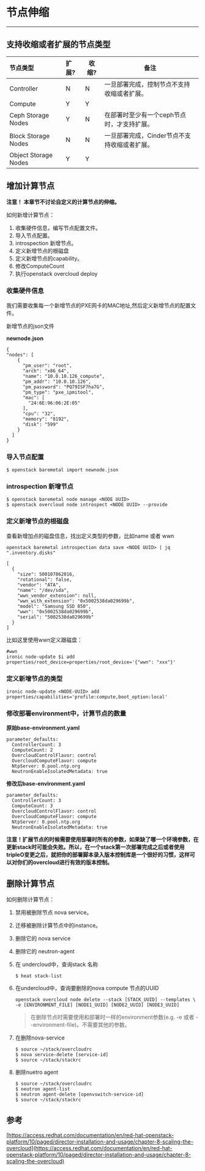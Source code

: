 # 节点伸缩

---

## 支持收缩或者扩展的节点类型

| 节点类型 | 扩展? | 收缩? | 备注 |
| :--- | :--- | --- | --- |
| Controller | N | N | 一旦部署完成，控制节点不支持收缩或者扩展。 |
| Compute | Y | Y |  |
| Ceph Storage Nodes | Y | N | 在部署时至少有一个ceph节点时，才支持扩展。 |
| Block Storage Nodes | N | N | 一旦部署完成，Cinder节点不支持收缩或者扩展。 |
| Object Storage Nodes | Y | Y |  |

## 增加计算节点

**注意！ 本章节不讨论自定义的计算节点的伸缩。**

如何新增计算节点：

1. 收集硬件信息，编写节点配置文件。
2. 导入节点配置。
3. introspection 新增节点。
4. 定义新增节点的根磁盘 
5. 定义新增节点的capability。
6. 修改ComputeCount
7. 执行openstack overcloud deploy 

### 收集硬件信息

我们需要收集每一个新增节点的PXE网卡的MAC地址,然后定义新增节点的配置文件。

新增节点的json文件

**newnode.json**

```
{
"nodes": [
    {
      "pm_user": "root",
      "arch": "x86_64",
      "name": "10.0.10.126_compute",
      "pm_addr": "10.0.10.126",
      "pm_password": "PQ79ISF7ha7G",
      "pm_type": "pxe_ipmitool",
      "mac": [
        "24:6E:96:06:2E:05"
      ],
      "cpu": "32",
      "memory": "8192",
      "disk": "599"
    }
  ]
}
```

### 导入节点配置

```
$ openstack baremetal import newnode.json
```

### introspection 新增节点

```
$ openstack baremetal node manage <NODE UUID>
$ openstack overcloud node introspect <NODE UUID> --provide
```

### 定义新增节点的根磁盘

查看新增加点的磁盘信息，找出定义类型的参数，比如name 或者 wwn

```
openstack baremetal introspection data save <NODE UUID> | jq ".inventory.disks" 

[
  {
    "size": 500107862016,
    "rotational": false,
    "vendor": "ATA",
    "name": "/dev/sda",
    "wwn_vendor_extension": null,
    "wwn_with_extension": "0x5002538da029699b",
    "model": "Samsung SSD 850",
    "wwn": "0x5002538da029699b",
    "serial": "5002538da029699b"
  }
]
```

比如这里使用wwn定义跟磁盘：

```
#wwn
ironic node-update $i add properties/root_device=properties/root_device='{"wwn": "xxx"}'
```

### 定义新增节点的类型

```
ironic node-update <NODE-UUID> add properties/capabilities='profile:compute,boot_option:local'
```

### 修改部署environment中，计算节点的数量

**原始base-environment.yaml**

```
parameter_defaults:
  ControllerCount: 3
  ComputeCount: 2
  OvercloudControlFlavor: control
  OvercloudComputeFlavor: compute
  NtpServer: 0.pool.ntp.org
  NeutronEnableIsolatedMetadata: true
```

**修改后base-environment.yaml**

```
parameter_defaults:
  ControllerCount: 3
  ComputeCount: 3
  OvercloudControlFlavor: control
  OvercloudComputeFlavor: compute
  NtpServer: 0.pool.ntp.org
  NeutronEnableIsolatedMetadata: true
```

**注意！扩展节点的时候需要使用部署时所有的参数，如果缺了哪一个环境参数，在更新stack时可能会失败。所以，在一个stack第一次部署完成之后或者使用tripleO变更之后，就把你的部署脚本录入版本控制库是一个很好的习惯，这样可以对你们的overcloud进行有效的版本控制。**

## 删除计算节点

如何删除计算节点：

1. 禁用被删除节点 nova service。
2. 迁移被删除计算节点中的instance。
3. 删除它的 nova service
4. 删除它的 neutron-agent





1. 在 undercloud中，查询stack 名称
   ```
   $ heat stack-list
   ```
2. 在undercloud中，查询要删除的nova compute 节点的UUID

   ```
   openstack overcloud node delete --stack [STACK_UUID] --templates \
   -e [ENVIRONMENT_FILE] [NODE1_UUID] [NODE2_UUID] [NODE3_UUID]
   ```

   > 在删除节点时需要使用和部署时一样的environment参数\(e.g. -e 或者 --environment-file\)。不需要其他的参数。

3. 在删除nova-service

   ```
   $ source ~/stack/overcloudrc
   $ nova service-delete [service-id]
   $ source ~/stack/stackrc
   ```

4. 删除nuetro agent

   ```
   $ source ~/stack/overcloudrc
   $ neutron agent-list
   $ neutron agent-delete [openvswitch-service-id]
   $ source ~/stack/stackrc
   ```

## 参考

[https://access.redhat.com/documentation/en/red-hat-openstack-platform/10/paged/director-installation-and-usage/chapter-8-scaling-the-overcloud](https://access.redhat.com/documentation/en/red-hat-openstack-platform/10/paged/director-installation-and-usage/chapter-8-scaling-the-overcloud)

